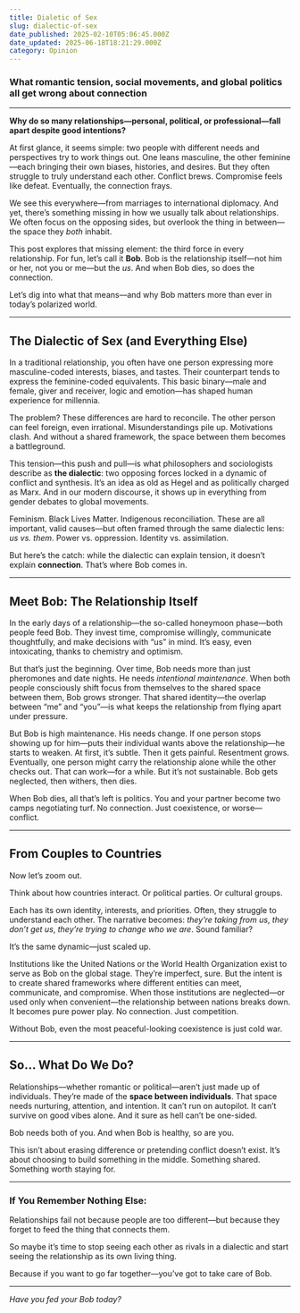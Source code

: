 ```yaml
---
title: Dialetic of Sex
slug: dialectic-of-sex
date_published: 2025-02-10T05:06:45.000Z
date_updated: 2025-06-18T18:21:29.000Z
category: Opinion
---
```


### **What romantic tension, social movements, and global politics all get wrong about connection**

---

**Why do so many relationships—personal, political, or professional—fall apart despite good intentions?**

At first glance, it seems simple: two people with different needs and perspectives try to work things out. One leans masculine, the other feminine—each bringing their own biases, histories, and desires. But they often struggle to truly understand each other. Conflict brews. Compromise feels like defeat. Eventually, the connection frays.

We see this everywhere—from marriages to international diplomacy. And yet, there’s something missing in how we usually talk about relationships. We often focus on the opposing sides, but overlook the thing in between—the space they *both* inhabit.

This post explores that missing element: the third force in every relationship. For fun, let’s call it **Bob**. Bob is the relationship itself—not him or her, not you or me—but the *us*. And when Bob dies, so does the connection.

Let’s dig into what that means—and why Bob matters more than ever in today’s polarized world.

---

## **The Dialectic of Sex (and Everything Else)**

In a traditional relationship, you often have one person expressing more masculine-coded interests, biases, and tastes. Their counterpart tends to express the feminine-coded equivalents. This basic binary—male and female, giver and receiver, logic and emotion—has shaped human experience for millennia.

The problem? These differences are hard to reconcile. The other person can feel foreign, even irrational. Misunderstandings pile up. Motivations clash. And without a shared framework, the space between them becomes a battleground.

This tension—this push and pull—is what philosophers and sociologists describe as **the dialectic**: two opposing forces locked in a dynamic of conflict and synthesis. It’s an idea as old as Hegel and as politically charged as Marx. And in our modern discourse, it shows up in everything from gender debates to global movements.

Feminism. Black Lives Matter. Indigenous reconciliation. These are all important, valid causes—but often framed through the same dialectic lens: *us vs. them*. Power vs. oppression. Identity vs. assimilation.

But here’s the catch: while the dialectic can explain tension, it doesn’t explain **connection**. That’s where Bob comes in.

---

## **Meet Bob: The Relationship Itself**

In the early days of a relationship—the so-called honeymoon phase—both people feed Bob. They invest time, compromise willingly, communicate thoughtfully, and make decisions with “us” in mind. It’s easy, even intoxicating, thanks to chemistry and optimism.

But that’s just the beginning. Over time, Bob needs more than just pheromones and date nights. He needs *intentional maintenance*. When both people consciously shift focus from themselves to the shared space between them, Bob grows stronger. That shared identity—the overlap between “me” and “you”—is what keeps the relationship from flying apart under pressure.

But Bob is high maintenance. His needs change. If one person stops showing up for him—puts their individual wants above the relationship—he starts to weaken. At first, it’s subtle. Then it gets painful. Resentment grows. Eventually, one person might carry the relationship alone while the other checks out. That can work—for a while. But it’s not sustainable. Bob gets neglected, then withers, then dies.

When Bob dies, all that’s left is politics. You and your partner become two camps negotiating turf. No connection. Just coexistence, or worse—conflict.

---

## **From Couples to Countries**

Now let’s zoom out.

Think about how countries interact. Or political parties. Or cultural groups.

Each has its own identity, interests, and priorities. Often, they struggle to understand each other. The narrative becomes: *they’re taking from us*, *they don’t get us*, *they’re trying to change who we are*. Sound familiar?

It’s the same dynamic—just scaled up.

Institutions like the United Nations or the World Health Organization exist to serve as Bob on the global stage. They’re imperfect, sure. But the intent is to create shared frameworks where different entities can meet, communicate, and compromise. When those institutions are neglected—or used only when convenient—the relationship between nations breaks down. It becomes pure power play. No connection. Just competition.

Without Bob, even the most peaceful-looking coexistence is just cold war.

---

## **So… What Do We Do?**

Relationships—whether romantic or political—aren’t just made up of individuals. They’re made of the **space between individuals**. That space needs nurturing, attention, and intention. It can’t run on autopilot. It can’t survive on good vibes alone. And it sure as hell can’t be one-sided.

Bob needs both of you. And when Bob is healthy, so are you.

This isn’t about erasing difference or pretending conflict doesn’t exist. It’s about choosing to build something in the middle. Something shared. Something worth staying for.

---

### **If You Remember Nothing Else:**

Relationships fail not because people are too different—but because they forget to feed the thing that connects them.

So maybe it’s time to stop seeing each other as rivals in a dialectic and start seeing the relationship as its own living thing.

Because if you want to go far together—you’ve got to take care of Bob.

---

*Have you fed your Bob today?*

